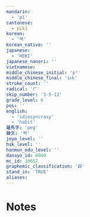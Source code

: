 ```yaml
---
mandarin:
  - 'pǐ'
cantonese:
  - pik1
korean:
  - '벽'
korean_native: ''
japanese:
  - 'HEKI'
japanese_nanori: ''
vietnamese:
middle_chinese_initial: 'pʰ'
middle_chinese_final: 'iᴇk'
stroke_count: ''
radical: '疒'
skip_number: '3-5-13'
grade_level: 6
pos: ''
english:
  - 'idiosyncrasy'
  - 'habit'
羅馬字: 'peg'
韓文: '퍽'
joyo_level: ''
hsk_level: ''
hanmun_edu_level: ''
danayo_id: 6040
mc_id: 10652
graphemic_classification: '辟'
stand_in: 'TRUE'
aliases:
---
```


# Notes
